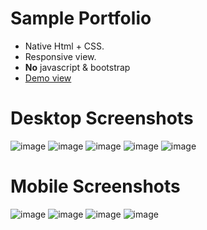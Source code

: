 # Sample Portfolio
- Native Html + CSS.
- Responsive view.
- <strong>No</strong> javascript & bootstrap
- [Demo view](https://shokerm.github.io/sample-portfolio/)
# Desktop Screenshots
![image](https://github.com/shokerm/sample-portfolio/assets/96984377/7b5fd896-7b10-421f-a64d-ea5611e373ce)
![image](https://github.com/shokerm/sample-portfolio/assets/96984377/7bc403f5-314e-4fca-8387-52ad29f1a421)
![image](https://github.com/shokerm/sample-portfolio/assets/96984377/3e179b32-f458-4332-bddf-f655b1c232eb)
![image](https://github.com/shokerm/sample-portfolio/assets/96984377/ba1a819f-4f98-4c3d-bcfc-a53b20a6d719)
![image](https://github.com/shokerm/sample-portfolio/assets/96984377/2184e0d5-602a-48a9-a02e-25cf18a8782b)

# Mobile Screenshots
![image](https://github.com/shokerm/sample-portfolio/assets/96984377/2edc6b9e-13b4-4dd5-84f2-91d20beb8d13)
![image](https://github.com/shokerm/sample-portfolio/assets/96984377/8a40aaa6-2c6a-4ccb-8ba9-4fe37c995911)
![image](https://github.com/shokerm/sample-portfolio/assets/96984377/fa9e70a3-f533-4484-b374-adebcf1f3e41)
![image](https://github.com/shokerm/sample-portfolio/assets/96984377/83033c6b-860d-465b-945e-8136d1643fd7)





